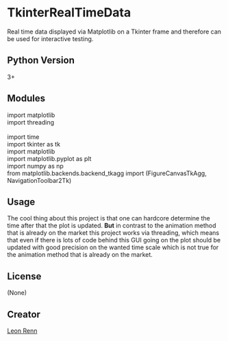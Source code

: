 # TkinterRealTimeData
Real time data displayed via Matplotlib on a Tkinter frame and therefore can be used for interactive testing.

## Python Version
3+

## Modules
import matplotlib<br>
import threading<br>                                                                                         
import time <br>
import tkinter as tk <br>
import matplotlib <br>
import matplotlib.pyplot as plt <br> 
import numpy as np <br>
from matplotlib.backends.backend_tkagg import (FigureCanvasTkAgg, NavigationToolbar2Tk)

## Usage
The cool thing about this project is that one can hardcore determine the
time after that the plot is updated. **But** in contrast to the animation method that
is already on the market this project works via threading, which means that even
if there is lots of code behind this GUI going on the plot should be updated with
good precision on the wanted time scale which is not true for the animation method that is
already on the market.

## License
(None)

## Creator
[Leon Renn](https://github.com/leonrenn)
